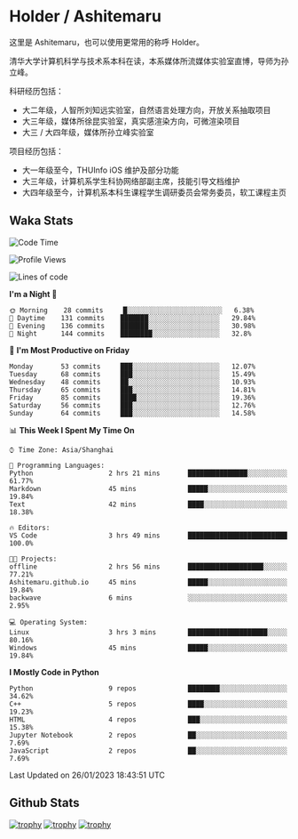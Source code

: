 # Holder / Ashitemaru

这里是 Ashitemaru，也可以使用更常用的称呼 Holder。

清华大学计算机科学与技术系本科在读，本系媒体所流媒体实验室直博，导师为孙立峰。

科研经历包括：

- 大二年级，人智所刘知远实验室，自然语言处理方向，开放关系抽取项目
- 大三年级，媒体所徐昆实验室，真实感渲染方向，可微渲染项目
- 大三 / 大四年级，媒体所孙立峰实验室

项目经历包括：

- 大一年级至今，THUInfo iOS 维护及部分功能
- 大三年级，计算机系学生科协网络部副主席，技能引导文档维护
- 大四年级至今，计算机系本科生课程学生调研委员会常务委员，软工课程主页

## Waka Stats

<!--START_SECTION:waka-->
![Code Time](http://img.shields.io/badge/Code%20Time-447%20hrs%2012%20mins-blue)

![Profile Views](http://img.shields.io/badge/Profile%20Views-1-blue)

![Lines of code](https://img.shields.io/badge/From%20Hello%20World%20I%27ve%20Written-319%20Thousand%20lines%20of%20code-blue)

**I'm a Night 🦉** 

```text
🌞 Morning    28 commits     █░░░░░░░░░░░░░░░░░░░░░░░░   6.38% 
🌆 Daytime    131 commits    ███████░░░░░░░░░░░░░░░░░░   29.84% 
🌃 Evening    136 commits    ███████░░░░░░░░░░░░░░░░░░   30.98% 
🌙 Night      144 commits    ████████░░░░░░░░░░░░░░░░░   32.8%

```
📅 **I'm Most Productive on Friday** 

```text
Monday       53 commits     ███░░░░░░░░░░░░░░░░░░░░░░   12.07% 
Tuesday      68 commits     ███░░░░░░░░░░░░░░░░░░░░░░   15.49% 
Wednesday    48 commits     ██░░░░░░░░░░░░░░░░░░░░░░░   10.93% 
Thursday     65 commits     ███░░░░░░░░░░░░░░░░░░░░░░   14.81% 
Friday       85 commits     ████░░░░░░░░░░░░░░░░░░░░░   19.36% 
Saturday     56 commits     ███░░░░░░░░░░░░░░░░░░░░░░   12.76% 
Sunday       64 commits     ███░░░░░░░░░░░░░░░░░░░░░░   14.58%

```


📊 **This Week I Spent My Time On** 

```text
⌚︎ Time Zone: Asia/Shanghai

💬 Programming Languages: 
Python                   2 hrs 21 mins       ███████████████░░░░░░░░░░   61.77% 
Markdown                 45 mins             █████░░░░░░░░░░░░░░░░░░░░   19.84% 
Text                     42 mins             ████░░░░░░░░░░░░░░░░░░░░░   18.38%

🔥 Editors: 
VS Code                  3 hrs 49 mins       █████████████████████████   100.0%

🐱‍💻 Projects: 
offline                  2 hrs 56 mins       ███████████████████░░░░░░   77.21% 
Ashitemaru.github.io     45 mins             █████░░░░░░░░░░░░░░░░░░░░   19.84% 
backwave                 6 mins              ░░░░░░░░░░░░░░░░░░░░░░░░░   2.95%

💻 Operating System: 
Linux                    3 hrs 3 mins        ████████████████████░░░░░   80.16% 
Windows                  45 mins             █████░░░░░░░░░░░░░░░░░░░░   19.84%

```

**I Mostly Code in Python** 

```text
Python                   9 repos             ████████░░░░░░░░░░░░░░░░░   34.62% 
C++                      5 repos             ████░░░░░░░░░░░░░░░░░░░░░   19.23% 
HTML                     4 repos             ███░░░░░░░░░░░░░░░░░░░░░░   15.38% 
Jupyter Notebook         2 repos             ██░░░░░░░░░░░░░░░░░░░░░░░   7.69% 
JavaScript               2 repos             ██░░░░░░░░░░░░░░░░░░░░░░░   7.69%

```



 Last Updated on 26/01/2023 18:43:51 UTC
<!--END_SECTION:waka-->

## Github Stats

[![trophy](https://github-profile-trophy.vercel.app/?username=Ashitemaru&column=7)](https://github.com/Ashitemaru)
[![trophy](https://github-readme-stats.vercel.app/api?username=Ashitemaru&show_icons=true&include_all_commits=true)](https://github.com/Ashitemaru)
[![trophy](https://github-readme-stats.vercel.app/api/top-langs/?username=Ashitemaru&layout=compact)](https://github.com/Ashitemaru)

<!--
**Ashitemaru/Ashitemaru** is a ✨ _special_ ✨ repository because its `README.md` (this file) appears on your GitHub profile.

Here are some ideas to get you started:

- 🔭 I’m currently working on ...
- 🌱 I’m currently learning ...
- 👯 I’m looking to collaborate on ...
- 🤔 I’m looking for help with ...
- 💬 Ask me about ...
- 📫 How to reach me: ...
- 😄 Pronouns: ...
- ⚡ Fun fact: ...
-->
